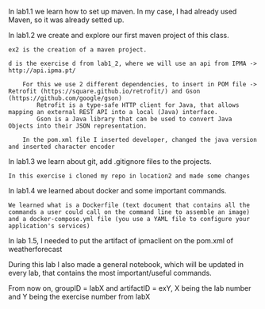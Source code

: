 In lab1.1 we learn how to set up maven. In my case, I had already used Maven, so it was already setted up. 

In lab1.2 we create and explore our first maven project of this class.

    ex2 is the creation of a maven project.

    d is the exercise d from lab1_2, where we will use an api from IPMA -> http://api.ipma.pt/ 
    
        For this we use 2 different dependencies, to insert in POM file -> Retrofit (https://square.github.io/retrofit/) and Gson (https://github.com/google/gson)
            Retrofit is a type-safe HTTP client for Java, that allows mapping an external REST API into a local (Java) interface.
            Gson is a Java library that can be used to convert Java Objects into their JSON representation.

        In the pom.xml file I inserted developer, changed the java version and inserted character encoder

In lab1.3 we learn about git, add .gitignore files to the projects.

    In this exercise i cloned my repo in location2 and made some changes

In lab1.4 we learned about docker and some important commands. 

    We learned what is a Dockerfile (text document that contains all the commands a user could call on the command line to assemble an image) and a docker-compose.yml file (you use a YAML file to configure your application's services)


In lab 1.5, I needed to put the artifact of ipmaclient on the pom.xml of weatherforecast 

During this lab I also made a general notebook, which will be updated in every lab, that contains the most important/useful commands.

From now on, groupID = labX and artifactID = exY, X being the lab number and Y being the exercise number from labX
